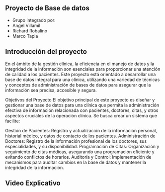 ## Proyecto de Base de datos
- Grupo integrado por:
- Angel Villamil
- Richard Robalino
- Marco Tapia

## Introducción del proyecto
En el ámbito de la gestión clínica, la eficiencia en el manejo de datos y la integridad de la información son esenciales para proporcionar una atención de calidad a los pacientes. Este proyecto está orientado a desarrollar una base de datos integral para una clínica, utilizando una variedad de técnicas y conceptos de administración de bases de datos para asegurar que la información sea precisa, accesible y segura.

Objetivos del Proyecto
El objetivo principal de este proyecto es diseñar y gestionar una base de datos para una clínica que permita la administración efectiva de información relacionada con pacientes, doctores, citas, y otros aspectos cruciales de la operación clínica. Se busca crear un sistema que facilite:

Gestión de Pacientes: Registro y actualización de la información personal, historial médico, y datos de contacto de los pacientes.
Administración de Doctores: Registro de la información profesional de los doctores, sus especialidades, y su disponibilidad.
Programación de Citas: Organización y seguimiento de citas médicas, asegurando una programación eficiente y evitando conflictos de horarios.
Auditoría y Control: Implementación de mecanismos para auditar cambios en la base de datos y mantener la integridad de la información.

## Video Explicativo
